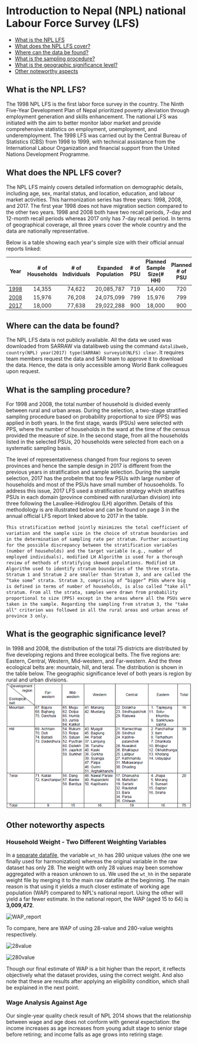 
# Introduction to Nepal (NPL) national Labour Force Survey (LFS)

- [What is the NPL LFS](#what-is-the-npl-lfs)
- [What does the NPL LFS cover?](#what-does-the-npl-lfs-cover)
- [Where can the data be found?](#where-can-the-data-be-found)
- [What is the sampling procedure?](#what-is-the-sampling-procedure)
- [What is the geographic significance level?](#what-is-the-geographic-significance-level)
- [Other noteworthy aspects](#other-noteworthy-aspects)

## What is the NPL LFS?

The 1998 NPL LFS is the first labor force survey in the country. The Ninth Five-Year Development Plan of Nepal prioritized poverty alleviation through employment generation and skills enhancement. The national LFS was initiated with the aim to better monitor labor market and provide comprehensive statistics on employment, unemployment, and underemployment. The 1998 LFS was carried out by the Central Bureau of Statistics (CBS) from 1998 to 1999, with technical assistance from the International Labour Organization and financial support from the United Nations Development Programme. 

## What does the NPL LFS cover?

The NPL LFS mainly covers detailed information on demographic details, including age, sex, marital status, and location, education, and labour market activities. This harmonization series has three years: 1998, 2008, and 2017. The first year 1998 does not have migration section compared to the other two years. 1998 and 2008 both have two recall periods, 7-day and 12-month recall periods whereas 2017 only has 7-day recall period. In terms of geographical coverage, all three years cover the whole country and the data are nationally representative. 

Below is a table showing each year's simple size with their official annual reports linked:

| **Year**	| **# of Households**	| **# of Individuals**	| **Expanded Population**	| **# of PSU**	| **Planned Sample Size(# HH)**	| **Planned # of PSU**	|
| :------:	| :-------:		| :-------:	 	| :-------:	 	| :-------:	| :-------:	| :-------:	|
| [1998](utilities/NPL_LFS_1998_report.pdf)  | 14,355 | 74,622  |  20,085,787  |  719  | 14,400 | 720 |
| [2008](utilities/NPL_LFS_2008_report.pdf)  | 15,976 | 76,208  |  24,075,099  |  799  | 15,976 | 799 |
| [2017](utilities/NPL_LFS_2017_report.pdf)  | 18,000 | 77,638  |  29,022,288  |  900  | 18,000 | 900 |

## Where can the data be found?

The NPL LFS data is not publicly available. All the data we used was downloaded from SARRAW via datalibweb using the command `datalibweb, country(NPL) year(2017) type(SARRAW) surveyid(NLFS) clear`. It requires team members request the data and SAR team to approve it to download the data. Hence, the data is only accessible among World Bank colleagues upon request.

## What is the sampling procedure?

For 1998 and 2008, the total number of household is divided evenly between rural and urban areas. During the selection, a two-stage stratified sampling procedure based on probability proportional to size (PPS) was applied in both years. In the first stage, wards (PSUs) were selected with PPS, where the number of households in the ward at the time of the census provided the measure of size. In the second stage, from all the households listed in the selected PSUs, 20 households were selected from each on a systematic sampling basis. 

The level of representativeness changed from four regions to seven provinces and hence the sample design in 2017 is different from the previous years in stratification and sample selection. During the sample selection, 2017 has the probelm that too few PSUs with large number of households and most of the PSUs have small number of housoeholds. To address this issue, 2017 LFS used a stratification strategy which stratifies PSUs in each domain (province combined with rural/urban division) into three following the Lavallee-Hidiroglou (LH) algorithm. Details of this methodology is are illustrated below and can be found on page 3 in the annual official LFS report linked above to 2017 in the table. 

```
This stratification method jointly minimizes the total coefficient of variation and the sample size in the choice of stratum boundaries and in the determination of sampling rate per stratum. Further accounting for the possible discrepancy between the stratification variables (number of households) and the target variable (e.g., number of employed individuals), modified LH Algorithm is used for a thorough review of methods of stratifying skewed populations. Modified LH Algorithm used to identify stratum boundaries of the three strata. Stratum 1 and Stratum 2 are smaller than Stratum 3, and are called the “take some” strata. Stratum 3, comprising of “bigger” PSUs where big is defined in terms of number of households, is also called “take all” stratum. From all the strata, samples were drawn from probability proportional to size (PPS) except in the areas where all the PSUs were taken in the sample. Regarding the sampling from stratum 3, the "take all" criterion was followed in all the rural areas and urban areas of province 3 only.
```

## What is the geographic significance level?

In 1998 and 2008, the distribution of the total 75 districts are distributed by five developing regions and three ecological belts. The five regions are: Eastern, Central, Western, Mid-western, and Far-western. And the three ecological belts are: mountain, hill, and terai. The distribution is shown in the table below. The geographic significance level of both years is region by rural and urban divisions. 
![districts_1998_2008](utilities/districts_distribution.png)


## Other noteworthy aspects  

### Household Weight - Two Different Weighting Variables

In a [separate datafile](utilities/Additional%20Data/weights.dta), the variable `wt_hh` has 280 unique values (the one we finally used for harmonization) whereas the original variable in the raw dataset has only 28. The weight with only 28 values may been somehow aggregated with a reason unknown to us. We used the `wt_hh` in the separate weight file by merging it to the main raw datafile at the beginning. The main reason is that using it yields a much closer estimate of working age population (WAP) compared to NPL's national report. Using the other will yield a far fewer estimate. In the national report, the WAP (aged 15 to 64) is **3,009,472**.

![WAP_report](utilities/reportWAP.png)

To compare, here are WAP of using 28-value and 280-value weights respectively. 

![28value](utilities/wap_weight28.png)

![280value](utilities/wap_weight280.png)

Though our final estimate of WAP is a bit higher than the report, it reflects objectively what the dataset provides, using the correct weight. And also note that these are results after applying an eligibility condition, which shall be explained in the next point. 

### Wage Analysis Against Age

Our single-year quality check result of NPL 2014 shows that the relationship between wage and age does not conform with general expectation: the income increases as age increases from young adult stage to senior stage before retiring; and income falls as age grows into retiring stage. 

